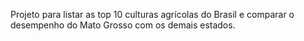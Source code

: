 Projeto para listar as top 10 culturas agrícolas do Brasil e comparar o desempenho do Mato Grosso com os demais estados.